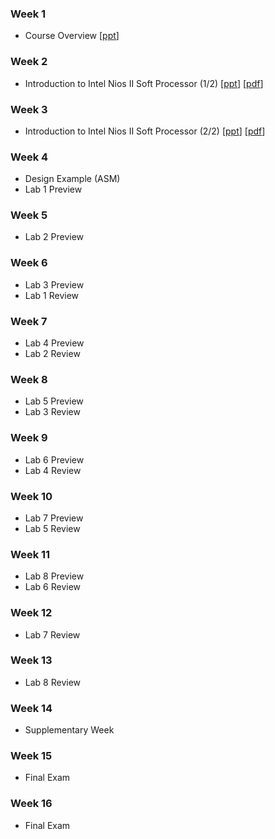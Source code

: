 ### Week 1
* Course Overview [[ppt](https://kau365-my.sharepoint.com/:p:/g/personal/taehwan_kim_kau_ac_kr/EVOOPyAj9stHu-o-hNicifABWVZirOz14EyFx9zqSHd-9Q?e=Uu62ZD)]

### Week 2
* Introduction to Intel Nios II Soft Processor (1/2) 
  [[ppt](https://kau365-my.sharepoint.com/:p:/g/personal/taehwan_kim_kau_ac_kr/ETKArxv2XihLqiGEvOAMFooBZUlUxidB0AC0lKHE8eoYWA?e=q7Lblx)]
  [[pdf](https://kau365-my.sharepoint.com/:b:/g/personal/taehwan_kim_kau_ac_kr/EYWIef4kMRdGlGf8J5PONUcBdJOwRjwTOR9HoM57FqhKNw?e=CIWgn2)]

### Week 3
* Introduction to Intel Nios II Soft Processor (2/2) 
  [[ppt](https://kau365-my.sharepoint.com/:p:/g/personal/taehwan_kim_kau_ac_kr/EQqhRb2AUJtKgYbwWk67PT8BwuC1wYdTz_KMPojPhRTSxw?e=Ejwjda)]
  [[pdf](https://kau365-my.sharepoint.com/:b:/g/personal/taehwan_kim_kau_ac_kr/EYN3iG6VcXJOmbaFUNj-GZMBeTNCpbjuQHk2mUJvDpozhA?e=dVghW2)]

### Week 4
* Design Example (ASM)
* Lab 1 Preview

### Week 5
* Lab 2 Preview

### Week 6
* Lab 3 Preview
* Lab 1 Review

### Week 7
* Lab 4 Preview
* Lab 2 Review

### Week 8
* Lab 5 Preview
* Lab 3 Review

### Week 9
* Lab 6 Preview
* Lab 4 Review

### Week 10
* Lab 7 Preview
* Lab 5 Review

### Week 11
* Lab 8 Preview
* Lab 6 Review

### Week 12
* Lab 7 Review

### Week 13
* Lab 8 Review

### Week 14
* Supplementary Week

### Week 15
* Final Exam

### Week 16
* Final Exam
